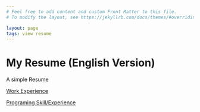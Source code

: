 ```yaml
---
# Feel free to add content and custom Front Matter to this file.
# To modify the layout, see https://jekyllrb.com/docs/themes/#overriding-theme-defaults

layout: page
tags: view resume
---
```


# My Resume (English Version)

A simple Resume

[Work Experience](work_experience.md)

[Programing Skill/Experience](coding_skill.md)

